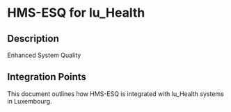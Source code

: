 # HMS-ESQ for lu_Health

## Description

Enhanced System Quality

## Integration Points

This document outlines how HMS-ESQ is integrated with lu_Health systems in Luxembourg.
